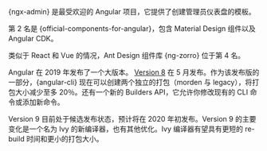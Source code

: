 {ngx-admin} 是最受欢迎的 Angular 项目，它提供了创建管理员仪表盘的模板。

第 2 名是 {official-components-for-angular}，包含 Material Design 组件以及 Angular CDK。

类似于 React 和 Vue 的情况，Ant Design 组件库 {ng-zorro} 位于第 4 名。

Angular 在 2019 年发布了一个大版本。 [Version 8](https://blog.angular.io/version-8-of-angular-smaller-bundles-cli-apis-and-alignment-with-the-ecosystem-af0261112a27) 在 5 月发布。作为该发布版的一部分，{angular-cli} 现在可以创建两个独立的打包（morden 与 legacy），将打包大小减少至多 20％。还有一个新的 Builders API，它允许你修改现有的 CLI 命令或添加新命令。

Version 9 目前处于候选发布状态，预计将在 2020 年初发布。Version 9 的主要变化是一个名为 Ivy 的新编译器，也有其他优化。Ivy 编译器有望具有更短的 re-build 时间和更小的打包大小。
